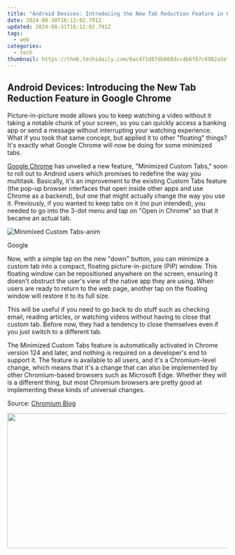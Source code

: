 ```yaml
---
title: "Android Devices: Introducing the New Tab Reduction Feature in Google Chrome"
date: 2024-08-30T16:12:02.791Z
updated: 2024-08-31T16:12:02.791Z
tags:
  - web
categories:
  - tech
thumbnail: https://thmb.techidaily.com/6ac471d87db668dcc4b6f87c6982a3ef4bb37e3fbffe0068ce8a47124a8a8199.jpg
---
```


## Android Devices: Introducing the New Tab Reduction Feature in Google Chrome

Picture-in-picture mode allows you to keep watching a video without it taking a notable chunk of your screen, so you can quickly access a banking app or send a message without interrupting your watching experience. What if you took that same concept, but applied it to other "floating" things? It's exactly what Google Chrome will now be doing for some minimized tabs.

[Google Chrome](https://android-pokemon-go.techidaily.com/how-does-the-stardust-trade-cost-in-pokemon-go-on-tecno-camon-20-pro-5g-drfone-by-drfone-virtual-android/) has unveiled a new feature, "Minimized Custom Tabs," soon to roll out to Android users which promises to redefine the way you multitask. Basically, it's an improvement to the existing Custom Tabs feature (the pop-up browser interfaces that open inside other apps and use Chrome as a backend), but one that might actually change the way you use it. Previously, if you wanted to keep tabs on it (no pun intended), you needed to go into the 3-dot menu and tap on "Open in Chrome" so that it became an actual tab.

![Minimixed Custom Tabs-anim](https://static1.howtogeekimages.com/wordpress/wp-content/uploads/2024/05/minimixed-custom-tabs-anim.gif) 

Google 

 Now, with a simple tap on the new "down" button, you can minimize a custom tab into a compact, floating picture-in-picture (PiP) window. This floating window can be repositioned anywhere on the screen, ensuring it doesn't obstruct the user's view of the native app they are using. When users are ready to return to the web page, another tap on the floating window will restore it to its full size.

 This will be useful if you need to go back to do stuff such as checking email, reading articles, or watching videos without having to close that custom tab. Before now, they had a tendency to close themselves even if you just switch to a different tab.

 The Minimized Custom Tabs feature is automatically activated in Chrome version 124 and later, and nothing is required on a developer's end to support it. The feature is available to all users, and it's a Chromium-level change, which means that it's a change that can also be implemented by other Chromium-based browsers such as Microsoft Edge. Whether they will is a different thing, but most Chromium browsers are pretty good at implementing these kinds of universal changes.

 Source: [Chromium Blog](https://blog.chromium.org/2024/05/multi-tasking-with-minimized-custom-tabs.html)

<ins class="adsbygoogle"
     style="display:block"
     data-ad-format="autorelaxed"
     data-ad-client="ca-pub-7571918770474297"
     data-ad-slot="1223367746"></ins>



<ins class="adsbygoogle"
     style="display:block"
     data-ad-client="ca-pub-7571918770474297"
     data-ad-slot="8358498916"
     data-ad-format="auto"
     data-full-width-responsive="true"></ins>



<!-- affiliate ads begin -->
<a href="https://martinic.evyy.net/c/5597632/1422856/4482" target="_top" id="1422856"><img src="//a.impactradius-go.com/display-ad/4482-1422856" border="0" alt="" width="580" height="309"/></a>
<!-- affiliate ads end -->